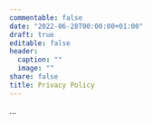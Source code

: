 ```yaml
---
commentable: false
date: "2022-06-28T00:00:00+01:00"
draft: true
editable: false
header:
  caption: ""
  image: ""
share: false
title: Privacy Policy
---
```


...
